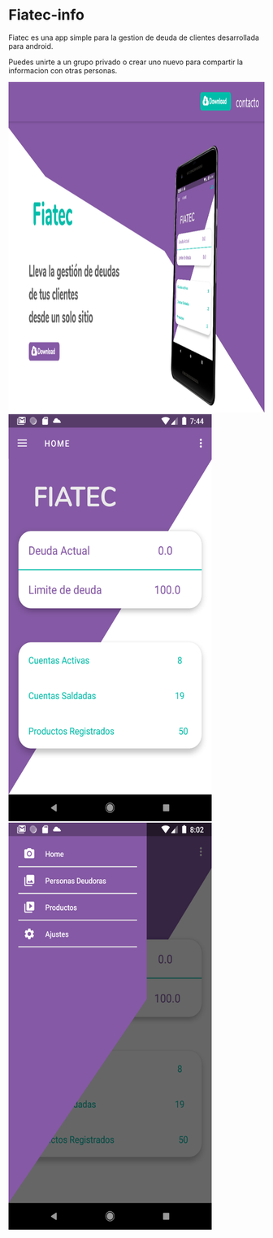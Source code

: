 # Fiatec-info

Fiatec es una app simple para la gestion de deuda de clientes desarrollada para android.

Puedes unirte a un grupo privado o crear uno nuevo para compartir la informacion con otras personas.

<img src="fv.png" height="650px" width="1080px"/>

<img src="fiatec_p1.png" height="800px" width="400px"/>

<img src="fiatec_p2.png" height="800px" width="400px"/>
